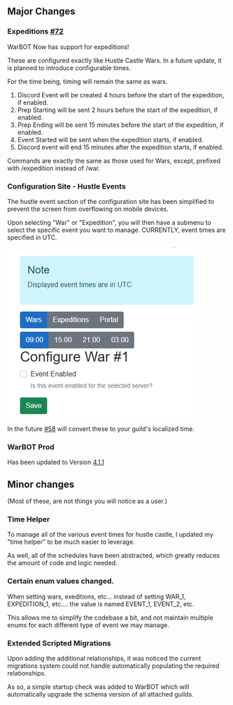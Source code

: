 ## Major Changes

### Expeditions [#72](https://github.com/XtremeOwnage/WarBot/issues/72)

WarBOT Now has support for expeditions!

These are configured exactly like Hustle Castle Wars. In a future update, it is planned to introduce configurable times.

For the time being, timing will remain the same as wars.

1. Discord Event will be created 4 hours before the start of the expedition, if enabled.
2. Prep Starting will be sent 2 hours before the start of the expedition, if enabled.
3. Prep Ending will be sent 15 minutes before the start of the expedition, if enabled.
4. Event Started will be sent when the expedition starts, if enabled.
5. Discord event will end 15 minutes after the expedition starts, if enabled.

Commands are exactly the same as those used for Wars, except, prefixed with /expedition instead of /war.

### Configuration Site - Hustle Events

The hustle event section of the configuration site has been simplified to prevent the screen from overflowing on mobile devices.

Upon selecting "War" or "Expedition", you will then have a submenu to select the specific event you want to manage. CURRENTLY, event times are specified in UTC.

![Image](./../../Assets/Event_UTC.png)

In the future [#58](https://github.com/XtremeOwnage/WarBot/issues/58) will convert these to your guild's localized time.

### WarBOT Prod

Has been updated to Version [4.1.1](./v4.1.1.md)

## Minor changes

(Most of these, are not things you will notice as a user.)

### Time Helper

To manage all of the various event times for hustle castle, I updated my "time helper" to be much easier to leverage.

As well, all of the schedules have been abstracted, which greatly reduces the amount of code and logic needed.

### Certain enum values changed.

When setting wars, exeditions, etc... instead of setting WAR_1, EXPEDITION_1, etc.... the value is named EVENT_1, EVENT_2, etc.

This allows me to simplify the codebase a bit, and not maintain multiple enums for each different type of event we may manage.

### Extended Scripted Migrations

Upon adding the additional relationships, it was noticed the current migrations system could not handle automatically populating the required relationships.

As so, a simple startup check was added to WarBOT which will automatically upgrade the schema version of all attached guilds.